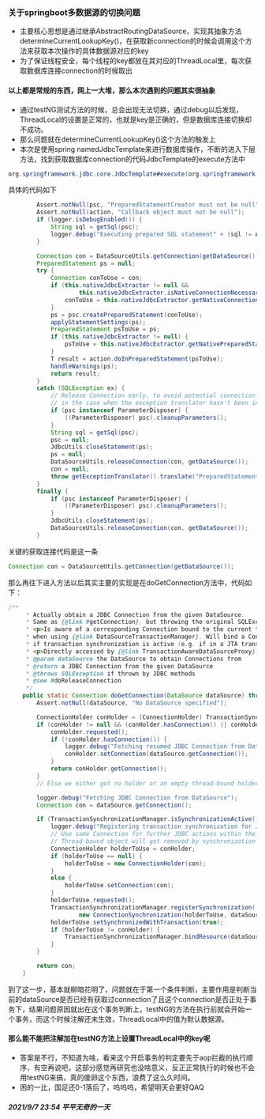 ###  关于springboot多数据源的切换问题

+ 主要核心思想是通过继承AbstractRoutingDataSource，实现其抽象方法determineCurrentLookupKey()，在获取新connection的时候会调用这个方法来获取本次操作的具体数据源对应的key
+ 为了保证线程安全，每个线程的key都放在其对应的ThreadLocal里，每次获取数据库连接connection的时候取出

#### 以上都是常规的东西，网上一大堆，那么本次遇到的问题其实很抽象
+ 通过testNG测试方法的时候，总会出现无法切换，通过debug以后发现，ThreadLocal的设置是正常的，也就是key是正确的，但是数据库连接切换却不成功。
+ 那么问题就在determineCurrentLookupKey()这个方法的触发上
+ 本次是使用spring namedJdbcTemplate来进行数据库操作，不断的进入下层方法，找到获取数据库connection的代码JdbcTemplate的execute方法中
```java
org.springframework.jdbc.core.JdbcTemplate#execute(org.springframework.jdbc.core.PreparedStatementCreator, org.springframework.jdbc.core.PreparedStatementCallback<T>)
```
具体的代码如下
```java
		Assert.notNull(psc, "PreparedStatementCreator must not be null");
		Assert.notNull(action, "Callback object must not be null");
		if (logger.isDebugEnabled()) {
			String sql = getSql(psc);
			logger.debug("Executing prepared SQL statement" + (sql != null ? " [" + sql + "]" : ""));
		}

		Connection con = DataSourceUtils.getConnection(getDataSource());
		PreparedStatement ps = null;
		try {
			Connection conToUse = con;
			if (this.nativeJdbcExtractor != null &&
					this.nativeJdbcExtractor.isNativeConnectionNecessaryForNativePreparedStatements()) {
				conToUse = this.nativeJdbcExtractor.getNativeConnection(con);
			}
			ps = psc.createPreparedStatement(conToUse);
			applyStatementSettings(ps);
			PreparedStatement psToUse = ps;
			if (this.nativeJdbcExtractor != null) {
				psToUse = this.nativeJdbcExtractor.getNativePreparedStatement(ps);
			}
			T result = action.doInPreparedStatement(psToUse);
			handleWarnings(ps);
			return result;
		}
		catch (SQLException ex) {
			// Release Connection early, to avoid potential connection pool deadlock
			// in the case when the exception translator hasn't been initialized yet.
			if (psc instanceof ParameterDisposer) {
				((ParameterDisposer) psc).cleanupParameters();
			}
			String sql = getSql(psc);
			psc = null;
			JdbcUtils.closeStatement(ps);
			ps = null;
			DataSourceUtils.releaseConnection(con, getDataSource());
			con = null;
			throw getExceptionTranslator().translate("PreparedStatementCallback", sql, ex);
		}
		finally {
			if (psc instanceof ParameterDisposer) {
				((ParameterDisposer) psc).cleanupParameters();
			}
			JdbcUtils.closeStatement(ps);
			DataSourceUtils.releaseConnection(con, getDataSource());
		}
```

关键的获取连接代码是这一条
```java
Connection con = DataSourceUtils.getConnection(getDataSource());
```
那么再往下进入方法以后其实主要的实现是在doGetConnection方法中，代码如下：
```java
/**
	 * Actually obtain a JDBC Connection from the given DataSource.
	 * Same as {@link #getConnection}, but throwing the original SQLException.
	 * <p>Is aware of a corresponding Connection bound to the current thread, for example
	 * when using {@link DataSourceTransactionManager}. Will bind a Connection to the thread
	 * if transaction synchronization is active (e.g. if in a JTA transaction).
	 * <p>Directly accessed by {@link TransactionAwareDataSourceProxy}.
	 * @param dataSource the DataSource to obtain Connections from
	 * @return a JDBC Connection from the given DataSource
	 * @throws SQLException if thrown by JDBC methods
	 * @see #doReleaseConnection
	 */
	public static Connection doGetConnection(DataSource dataSource) throws SQLException {
		Assert.notNull(dataSource, "No DataSource specified");

		ConnectionHolder conHolder = (ConnectionHolder) TransactionSynchronizationManager.getResource(dataSource);
		if (conHolder != null && (conHolder.hasConnection() || conHolder.isSynchronizedWithTransaction())) {
			conHolder.requested();
			if (!conHolder.hasConnection()) {
				logger.debug("Fetching resumed JDBC Connection from DataSource");
				conHolder.setConnection(dataSource.getConnection());
			}
			return conHolder.getConnection();
		}
		// Else we either got no holder or an empty thread-bound holder here.

		logger.debug("Fetching JDBC Connection from DataSource");
		Connection con = dataSource.getConnection();

		if (TransactionSynchronizationManager.isSynchronizationActive()) {
			logger.debug("Registering transaction synchronization for JDBC Connection");
			// Use same Connection for further JDBC actions within the transaction.
			// Thread-bound object will get removed by synchronization at transaction completion.
			ConnectionHolder holderToUse = conHolder;
			if (holderToUse == null) {
				holderToUse = new ConnectionHolder(con);
			}
			else {
				holderToUse.setConnection(con);
			}
			holderToUse.requested();
			TransactionSynchronizationManager.registerSynchronization(
					new ConnectionSynchronization(holderToUse, dataSource));
			holderToUse.setSynchronizedWithTransaction(true);
			if (holderToUse != conHolder) {
				TransactionSynchronizationManager.bindResource(dataSource, holderToUse);
			}
		}

		return con;
	}
```
到了这一步，基本就柳暗花明了，问题就在于第一个条件判断，主要作用是判断当前的dataSource是否已经有获取过connection了且这个connection是否正处于事务下，结果问题原因就出在这个事务判断上，testNG的方法在执行前就会开始一个事务，而这个时候注解还未生效，ThreadLocal中的值为默认数据源。

#### 那么能不能把注解加在testNG方法上设置ThreadLocal中的key呢
+ 答案是不行，不知道为啥，看来这个开启事务的判定要先于aop拦截的执行顺序，有空再说吧，这部分感觉再研究也没啥意义，反正正常执行的时候也不会用testNG来搞，真的傻卵这个东西，浪费了这么久时间。
+ 困的一比，国足还0-1落后了，呜呜呜，希望明天会更好QAQ 

##### 2021/9/7 23:54 平平无奇的一天

